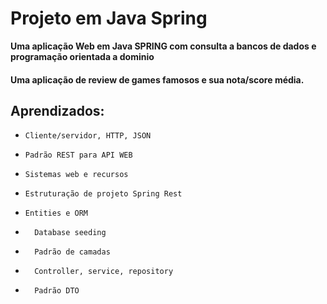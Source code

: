 # Projeto em Java Spring

**Uma aplicação Web em Java SPRING com consulta a bancos de dados e programação orientada a dominio**


#### Uma aplicação de review de games famosos e sua nota/score média.

## Aprendizados:

  -     Cliente/servidor, HTTP, JSON
  -     Padrão REST para API WEB
  -     Sistemas web e recursos
  -     Estruturação de projeto Spring Rest
  -     Entities e ORM
-       Database seeding
-       Padrão de camadas
-       Controller, service, repository
-       Padrão DTO